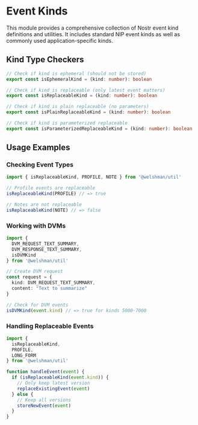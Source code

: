 # Event Kinds

This module provides a comprehensive collection of Nostr event kind definitions and utilities.
It includes standard NIP event kinds as well as commonly used application-specific kinds.


## Kind Type Checkers

```typescript
// Check if kind is ephemeral (should not be stored)
export const isEphemeralKind = (kind: number): boolean

// Check if kind is replaceable (only latest event matters)
export const isReplaceableKind = (kind: number): boolean

// Check if kind is plain replaceable (no parameters)
export const isPlainReplaceableKind = (kind: number): boolean

// Check if kind is parameterized replaceable
export const isParameterizedReplaceableKind = (kind: number): boolean
```

## Usage Examples

### Checking Event Types
```typescript
import { isReplaceableKind, PROFILE, NOTE } from '@welshman/util'

// Profile events are replaceable
isReplaceableKind(PROFILE) // => true

// Notes are not replaceable
isReplaceableKind(NOTE) // => false
```

### Working with DVMs
```typescript
import {
  DVM_REQUEST_TEXT_SUMMARY,
  DVM_RESPONSE_TEXT_SUMMARY,
  isDVMKind
} from '@welshman/util'

// Create DVM request
const request = {
  kind: DVM_REQUEST_TEXT_SUMMARY,
  content: "Text to summarize"
}

// Check for DVM events
isDVMKind(event.kind) // => true for kinds 5000-7000
```

### Handling Replaceable Events
```typescript
import {
  isReplaceableKind,
  PROFILE,
  LONG_FORM
} from '@welshman/util'

function handleEvent(event) {
  if (isReplaceableKind(event.kind)) {
    // Only keep latest version
    replaceExistingEvent(event)
  } else {
    // Keep all versions
    storeNewEvent(event)
  }
}
```
